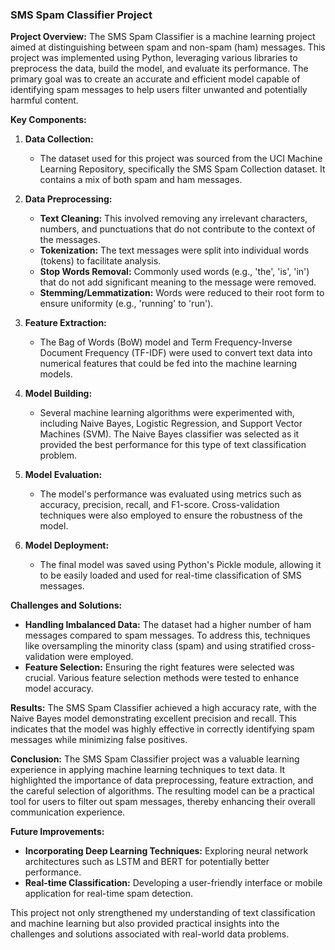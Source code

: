 ### SMS Spam Classifier Project

**Project Overview:**
The SMS Spam Classifier is a machine learning project aimed at distinguishing between spam and non-spam (ham) messages. This project was implemented using Python, leveraging various libraries to preprocess the data, build the model, and evaluate its performance. The primary goal was to create an accurate and efficient model capable of identifying spam messages to help users filter unwanted and potentially harmful content.

**Key Components:**

1. **Data Collection:**
   - The dataset used for this project was sourced from the UCI Machine Learning Repository, specifically the SMS Spam Collection dataset. It contains a mix of both spam and ham messages.

2. **Data Preprocessing:**
   - **Text Cleaning:** This involved removing any irrelevant characters, numbers, and punctuations that do not contribute to the context of the messages.
   - **Tokenization:** The text messages were split into individual words (tokens) to facilitate analysis.
   - **Stop Words Removal:** Commonly used words (e.g., 'the', 'is', 'in') that do not add significant meaning to the message were removed.
   - **Stemming/Lemmatization:** Words were reduced to their root form to ensure uniformity (e.g., 'running' to 'run').

3. **Feature Extraction:**
   - The Bag of Words (BoW) model and Term Frequency-Inverse Document Frequency (TF-IDF) were used to convert text data into numerical features that could be fed into the machine learning models.

4. **Model Building:**
   - Several machine learning algorithms were experimented with, including Naive Bayes, Logistic Regression, and Support Vector Machines (SVM). The Naive Bayes classifier was selected as it provided the best performance for this type of text classification problem.

5. **Model Evaluation:**
   - The model's performance was evaluated using metrics such as accuracy, precision, recall, and F1-score. Cross-validation techniques were also employed to ensure the robustness of the model.

6. **Model Deployment:**
   - The final model was saved using Python's Pickle module, allowing it to be easily loaded and used for real-time classification of SMS messages.

**Challenges and Solutions:**

- **Handling Imbalanced Data:** The dataset had a higher number of ham messages compared to spam messages. To address this, techniques like oversampling the minority class (spam) and using stratified cross-validation were employed.
- **Feature Selection:** Ensuring the right features were selected was crucial. Various feature selection methods were tested to enhance model accuracy.

**Results:**
The SMS Spam Classifier achieved a high accuracy rate, with the Naive Bayes model demonstrating excellent precision and recall. This indicates that the model was highly effective in correctly identifying spam messages while minimizing false positives.

**Conclusion:**
The SMS Spam Classifier project was a valuable learning experience in applying machine learning techniques to text data. It highlighted the importance of data preprocessing, feature extraction, and the careful selection of algorithms. The resulting model can be a practical tool for users to filter out spam messages, thereby enhancing their overall communication experience.

**Future Improvements:**
- **Incorporating Deep Learning Techniques:** Exploring neural network architectures such as LSTM and BERT for potentially better performance.
- **Real-time Classification:** Developing a user-friendly interface or mobile application for real-time spam detection.

This project not only strengthened my understanding of text classification and machine learning but also provided practical insights into the challenges and solutions associated with real-world data problems.
